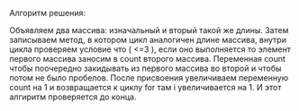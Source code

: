 Алгоритм решения:

Объявляем два массива: изначальный и вторый такой же длины. Затем записываем метод, в котором цикл аналогичен длине массива, внутри цикла проверяем условие что ( <=3 ), 
если оно выполняется то элемент первого массива заносим в count  второго массива. Переменная count чтобы поочередно закидывать из первого массива во второй и чтобы потом 
не было пробелов. После присвоения увеличиваем переменную count на 1 
и возвращается к циклу for там i увеличивается на 1. И этот алгиритм проверяется  до конца.
